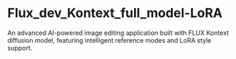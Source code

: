 # Flux_dev_Kontext_full_model-LoRA
An advanced AI-powered image editing application built with FLUX Kontext diffusion model, featuring intelligent reference modes and LoRA style support.
